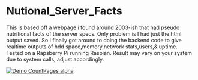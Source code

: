 # Nutional_Server_Facts
This is based off a webpage i found around 2003-ish that had pseudo nutritional facts of the server specs. Only problem is I had just the html output saved. So I finally got around to doing the backend code to give realtime outputs of hdd space,memory,network stats,users,& uptime. Tested on a Rapsberry Pi running Raspian. Result may vary on your system due to system calls, adjust accordingly.

[![Demo CountPages alpha](http://i.imgur.com/UdkFtKb.png)](http://i.imgur.com/UdkFtKb.png)   

